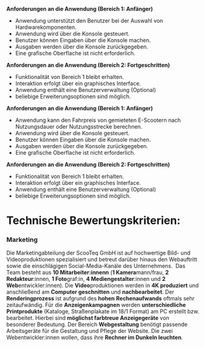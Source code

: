 **Anforderungen an die Anwendung (Bereich 1: Anfänger)**

-   Anwendung unterstützt den Benutzer bei der Auswahl von Hardwarekomponenten.
-   Anwendung wird über die Konsole gesteuert.
-   Benutzer können Eingaben über die Konsole machen.
-   Ausgaben werden über die Konsole zurückgegeben.
-   Eine grafische Oberflache ist nicht erforderlich.

**Anforderungen an die Anwendung (Bereich 2: Fortgeschritten)**

-   Funktionalität von Bereich 1 bleibt erhalten.
-   Interaktion erfolgt über ein graphisches Interface.
-   Anwendung enthält eine Benutzerverwaltung (Optional)
-   beliebige Erweiterungsoptionen sind möglich.

**Anforderungen an die Anwendung (Bereich 1: Anfänger)**

-   Anwendung kann den Fahrpreis von gemieteten E-Scootern nach Nutzungsdauer oder Nutzungsstrecke berechnen.
-   Anwendung wird über die Konsole gesteuert.
-   Benutzer können Eingaben über die Konsole machen.
-   Ausgaben werden über die Konsole zurückgegeben.
-   Eine grafische Oberflache ist nicht erforderlich.

**Anforderungen an die Anwendung (Bereich 2: Fortgeschritten)**

-   Funktionalität von Bereich 1 bleibt erhalten.
-   Interaktion erfolgt über ein graphisches Interface.
-   Anwendung enthält eine Benutzerverwaltung (Optional)
-   beliebige Erweiterungsoptionen sind möglich.

# Technische Bewertungskriterien:

### **Marketing**

Die Marketingabteilung der ScooTeq GmbH ist auf hochwertige Bild- und Videoproduktionen spezialisiert und betreut darüber hinaus den Webauftritt sowie die einschlägigen Social-Media-Kanäle des Unternehmens.  Das Team besteht aus **10 Mitarbeiter:innenn** (**1 Kamera**mann/frau, **2 Redakteur**:innen, **1 Foto**graf:in, **4 Mediengestalter**:innen und **2 Web**entwickler:innen). Die **Video**produktionen werden in **4K produziert** und anschließend am **Computer geschnitten** und **nachbearbeitet**. Der **Renderingprozess** ist aufgrund des **hohen** **Rechenaufwands** oftmals sehr zeitaufwändig. Für die **Anzeigenkampagnen** werden **unterschiedliche Printprodukte** (Kataloge, Straßenplakate im 18/1 Format) am PC erstellt bzw. bearbeitet. Hierbei sind **möglichst farbtreue Anzeigegeräte** von besonderer Bedeutung. Der Bereich **Webgestaltung** benötigt passende Arbeitsgeräte für die Gestaltung und Pflege der Website. Die zwei Webentwickler:innen wollen, dass ihre **Rechner im Dunkeln leuchten**.
